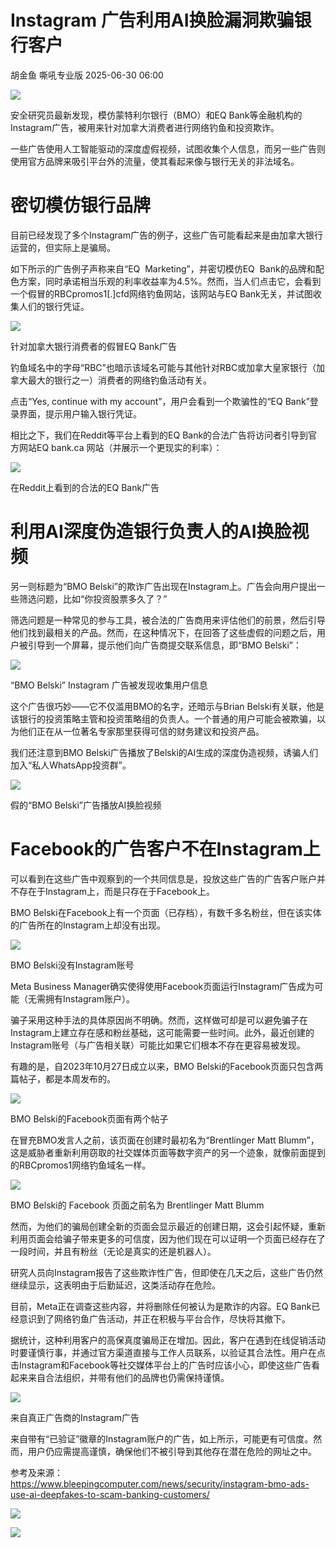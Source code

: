 #  Instagram 广告利用AI换脸漏洞欺骗银行客户  
胡金鱼  嘶吼专业版   2025-06-30 06:00  
  
![](https://mmbiz.qpic.cn/mmbiz_gif/wpkib3J60o297rwgIksvLibPOwR24tqI8dGRUah80YoBLjTBJgws2n0ibdvfvv3CCm0MIOHTAgKicmOB4UHUJ1hH5g/640?wx_fmt=gif "")  
  
安全研究员最新发现，模仿蒙特利尔银行（BMO）和EQ Bank等金融机构的Instagram广告，被用来针对加拿大消费者进行网络钓鱼和投资欺诈。  
  
一些广告使用人工智能驱动的深度虚假视频，试图收集个人信息，而另一些广告则使用官方品牌来吸引平台外的流量，使其看起来像与银行无关的非法域名。  
# 密切模仿银行品牌  
  
目前已经发现了多个Instagram广告的例子，这些广告可能看起来是由加拿大银行运营的，但实际上是骗局。  
  
如下所示的广告例子声称来自“EQ  Marketing”，并密切模仿EQ  Bank的品牌和配色方案，同时承诺相当乐观的利率收益率为4.5%。然而，当人们点击它，会看到一个假冒的RBCpromos1[.]cfd网络钓鱼网站，该网站与EQ Bank无关，并试图收集人们的银行凭证。  
  
![](https://mmbiz.qpic.cn/sz_mmbiz_png/wpkib3J60o28YmPK73u1jicbBHkFemWSKEianarEyicdOkYQf1Ktqj6FcPm9cpaUJ9xia6L4nzMiakRH4rwQZhnyzf7g/640?wx_fmt=png&from=appmsg "")  
  
针对加拿大银行消费者的假冒EQ Bank广告  
  
钓鱼域名中的字母“RBC”也暗示该域名可能与其他针对RBC或加拿大皇家银行（加拿大最大的银行之一）消费者的网络钓鱼活动有关。  
  
点击“Yes, continue with my account”，用户会看到一个欺骗性的“EQ Bank”登录界面，提示用户输入银行凭证。  
  
相比之下，我们在Reddit等平台上看到的EQ Bank的合法广告将访问者引导到官方网站EQ bank.ca 网站（并展示一个更现实的利率）：  
  
![](https://mmbiz.qpic.cn/sz_mmbiz_png/wpkib3J60o28YmPK73u1jicbBHkFemWSKE8k5o7N9z03F8y28240EOKoKF9C7CV4UCVjhSbK8VRSmhojTBkjxlcw/640?wx_fmt=png&from=appmsg "")  
  
在Reddit上看到的合法的EQ Bank广告  
# 利用AI深度伪造银行负责人的AI换脸视频  
  
另一则标题为“BMO Belski”的欺诈广告出现在Instagram上。广告会向用户提出一些筛选问题，比如“你投资股票多久了？”  
  
筛选问题是一种常见的参与工具，被合法的广告商用来评估他们的前景，然后引导他们找到最相关的产品。然而，在这种情况下，在回答了这些虚假的问题之后，用户被引导到一个屏幕，提示他们向广告商提交联系信息，即“BMO Belski”：  
  
![](https://mmbiz.qpic.cn/sz_mmbiz_png/wpkib3J60o28YmPK73u1jicbBHkFemWSKENSKJsFrBYsnC3jJOp5PDCvkDO9MXnAKBwKUicvEaVfZXURWz2INdfDQ/640?wx_fmt=png&from=appmsg "")  
  
“BMO Belski” Instagram 广告被发现收集用户信息  
  
这个广告很巧妙——它不仅滥用BMO的名字，还暗示与Brian Belski有关联，他是该银行的投资策略主管和投资策略组的负责人。一个普通的用户可能会被欺骗，以为他们正在从一位著名专家那里获得可信的财务建议和投资产品。  
  
我们还注意到BMO Belski广告播放了Belski的AI生成的深度伪造视频，诱骗人们加入“私人WhatsApp投资群”。  
  
![](https://mmbiz.qpic.cn/sz_mmbiz_png/wpkib3J60o28YmPK73u1jicbBHkFemWSKETibnVxs6Ea7scDb6g3QkoszaYzZvYlH6vXYbslsk92mFheTZZ9O1GuA/640?wx_fmt=png&from=appmsg "")  
  
假的“BMO Belski”广告播放AI换脸视频  
# Facebook的广告客户不在Instagram上  
  
可以看到在这些广告中观察到的一个共同信息是，投放这些广告的广告客户账户并不存在于Instagram上，而是只存在于Facebook上。  
  
BMO Belski在Facebook上有一个页面（已存档），有数千多名粉丝，但在该实体的广告所在的Instagram上却没有出现。  
  
![](https://mmbiz.qpic.cn/sz_mmbiz_png/wpkib3J60o28YmPK73u1jicbBHkFemWSKE9wN8ROnNic9g3eCx8FYSIWfDz8LFKKq6q8sPbWfL8xKxcnqeXNdm8Bg/640?wx_fmt=png&from=appmsg "")  
  
BMO Belski没有Instagram账号  
  
Meta Business Manager确实使得使用Facebook页面运行Instagram广告成为可能（无需拥有Instagram账户）。  
  
骗子采用这种手法的具体原因尚不明确。然而，这样做可却是可以避免骗子在Instagram上建立存在感和粉丝基础，这可能需要一些时间。此外，最近创建的Instagram账号（与广告相关联）可能比如果它们根本不存在更容易被发现。  
  
有趣的是，自2023年10月27日成立以来，BMO Belski的Facebook页面只包含两篇帖子，都是本周发布的。  
  
![](https://mmbiz.qpic.cn/sz_mmbiz_png/wpkib3J60o28YmPK73u1jicbBHkFemWSKEpa7KmE4BEe8nQQhLccSibfnFJAhWbDNMaBQ9wAOJx2lzs70YOEdibQHQ/640?wx_fmt=png&from=appmsg "")  
  
BMO Belski的Facebook页面有两个帖子  
  
在冒充BMO发言人之前，该页面在创建时最初名为“Brentlinger Matt Blumm”，这是威胁者重新利用窃取的社交媒体页面等数字资产的另一个迹象，就像前面提到的RBCpromos1网络钓鱼域名一样。  
  
![](https://mmbiz.qpic.cn/sz_mmbiz_png/wpkib3J60o28YmPK73u1jicbBHkFemWSKE1odibWGCLqiaw7veOswB0uHDBukcpwOW1oQnNFmxW38QwTibh9QhCyvJw/640?wx_fmt=png&from=appmsg "")  
  
BMO Belski的 Facebook 页面之前名为 Brentlinger Matt Blumm  
  
然而，为他们的骗局创建全新的页面会显示最近的创建日期，这会引起怀疑，重新利用页面会给骗子带来更多的可信度，因为他们现在可以证明一个页面已经存在了一段时间，并且有粉丝（无论是真实的还是机器人）。  
  
研究人员向Instagram报告了这些欺诈性广告，但即使在几天之后，这些广告仍然继续显示，这表明由于后勤延迟，这类活动存在危险。  
  
目前，Meta正在调查这些内容，并将删除任何被认为是欺诈的内容。EQ Bank已经意识到了网络钓鱼广告活动，并正在积极与平台合作，尽快将其撤下。  
  
据统计，这种利用客户的高保真度骗局正在增加。因此，客户在遇到在线促销活动时要谨慎行事，并通过官方渠道直接与工作人员联系，以验证其合法性。用户在点击Instagram和Facebook等社交媒体平台上的广告时应该小心，即使这些广告看起来来自合法组织，并带有他们的品牌也仍需保持谨慎。  
  
![](https://mmbiz.qpic.cn/sz_mmbiz_png/wpkib3J60o28YmPK73u1jicbBHkFemWSKEzVkw7WwRdvOyvRrGIfJ1ic4Eu7j9ypic4EGMYzv8NVPL2L4MFJUuDnNw/640?wx_fmt=png&from=appmsg "")  
  
来自真正广告商的Instagram广告  
  
来自带有“已验证”徽章的Instagram账户的广告，如上所示，可能更有可信度。然而，用户仍应需提高谨慎，确保他们不被引导到其他存在潜在危险的网址之中。  
  
参考及来源：  
https://www.bleepingcomputer.com/news/security/instagram-bmo-ads-use-ai-deepfakes-to-scam-banking-customers/  
  
![](https://mmbiz.qpic.cn/sz_mmbiz_png/wpkib3J60o28YmPK73u1jicbBHkFemWSKEVtB7lJ1dSToFS1ORZgicibRh27SGq4HctRCTmGWfW8Ia1Qz6oLiaLw6zQ/640?wx_fmt=png&from=appmsg "")  
  
![](https://mmbiz.qpic.cn/sz_mmbiz_png/wpkib3J60o28YmPK73u1jicbBHkFemWSKETIMWyRzyyooNUh19kIZiced1fmTGJhZC59CCJdgCTN2FTKcHVbRpVGQ/640?wx_fmt=png&from=appmsg "")  
  
  

